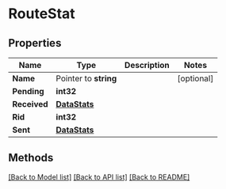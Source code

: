 # RouteStat

## Properties

Name | Type | Description | Notes
------------ | ------------- | ------------- | -------------
**Name** | Pointer to **string** |  | [optional] 
**Pending** | **int32** |  | 
**Received** | [**DataStats**](DataStats.md) |  | 
**Rid** | **int32** |  | 
**Sent** | [**DataStats**](DataStats.md) |  | 

## Methods


[[Back to Model list]](../README.md#documentation-for-models) [[Back to API list]](../README.md#documentation-for-api-endpoints) [[Back to README]](../README.md)


